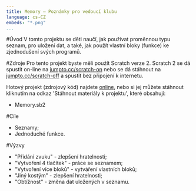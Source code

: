 ```yaml
---
title: Memory — Poznámky pro vedoucí klubu
language: cs-CZ
embeds: "*.png"
...
```


#Úvod
V tomto projektu se děti naučí, jak používat proměnnou typu seznam, pro uložení dat, a také, jak použít vlastní bloky (funkce) ke zjednodušení svých programů.

#Zdroje
Pro tento projekt byste měli použít Scratch verze 2. Scratch 2 se dá spustit on-line na  [jumpto.cc/scratch-on](http://jumpto.cc/scratch-on) nebo se dá stáhnout na  [jumpto.cc/scratch-off](http://jumpto.cc/scratch-off) a spustit bez připojení k internetu.

Hotový projekt (zdrojový kód) najdete <a href="http://scratch.mit.edu/projects/34874510/#editor">online</a>, nebo si jej můžete stáhnout kliknutím na odkaz 'Stáhnout materiály k projektu', které obsahují:

+ Memory.sb2

#Cíle
+ Seznamy;
+ Jednoduché funkce.

#Výzvy
+ "Přidání zvuku" - zlepšení hratelnosti;
+ "Vytvoření 4 tlačítek" - práce se seznamem;
+ "Vytvoření více bloků" - vytváření vlastních bloků;
+ "Jiný kostým" - zlepšení hratelnosti;
+ "Obtížnost" - změna dat uložených v seznamu.
